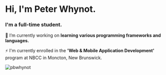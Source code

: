 <h1 align="left">Hi, I'm Peter Whynot.</h1>
<h3 align="left">I'm a full-time student.</h3>

🌱 I’m currently working on **learning various programming frameworks and languages.** 

⚡ I'm currently enrolled in the **'Web & Mobile Application Development'** program at NBCC in Moncton, New Brunswick.

<p align="left">
</p>

<p><img align="center" src="https://github-readme-streak-stats.herokuapp.com/?user=pbwhynot&" alt="pbwhynot" /></p>








